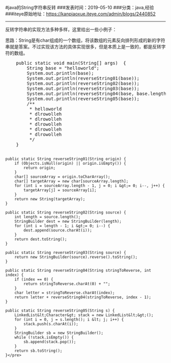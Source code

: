 #java的String字符串反转
###发表时间：2019-05-10
###分类：java,经验
###iteye原始地址：<a href="https://kanpiaoxue.iteye.com/admin/blogs/2440852" target="_blank">https://kanpiaoxue.iteye.com/admin/blogs/2440852</a>

---

<div class="iteye-blog-content-contain" style="font-size: 14px;"> 
 <p>反转字符串的实现方法多种多样，这里给出一些小例子：</p> 
 <p>思路：String是有char组成的一个数组，将该数组的元素反向排列形成的新的字符串就是答案。不过实现该方法的具体实现很多，但是本质上是一致的，都是反转字符的数组。</p> 
 <pre name="code" class="java">    public static void main(String[] args)  {
        String base = "helloworld";
        System.out.println(base);
        System.out.println(reverseString01(base));
        System.out.println(reverseString02(base));
        System.out.println(reverseString03(base));
        System.out.println(reverseString04(base, base.length() - 1));
        System.out.println(reverseString05(base));
        /**
         * helloworld
         * dlrowolleh
         * dlrowolleh
         * dlrowolleh
         * dlrowolleh
         * dlrowolleh
         */
    }

    public static String reverseString01(String origin) {
        if (Objects.isNull(origin) || origin.isEmpty()) {
            return origin;
        }
        char[] sourceArray = origin.toCharArray();
        char[] targetArray = new char[sourceArray.length];
        for (int i = sourceArray.length - 1, j = 0; i &gt;= 0; i--, j++) {
            targetArray[j] = sourceArray[i];
        }
        return new String(targetArray);
    }

    public static String reverseString02(String source) {
        int length = source.length();
        StringBuilder dest = new StringBuilder(length);
        for (int i = length - 1; i &gt;= 0; i--) {
            dest.append(source.charAt(i));
        }
        return dest.toString();
    }

    public static String reverseString03(String source) {
        return new StringBuilder(source).reverse().toString();
    }

    public static String reverseString04(String stringToReverse, int index) {
        if (index == 0) {
            return stringToReverse.charAt(0) + "";
        }
        char letter = stringToReverse.charAt(index);
        return letter + reverseString04(stringToReverse, index - 1);
    }

    public static String reverseString05(String s) {
        LinkedList&lt;Character&gt; stack = new LinkedList&lt;&gt;();
        for (int i = 0, j = s.length(); i &lt; j; i++) {
            stack.push(s.charAt(i));
        }
        StringBuilder sb = new StringBuilder();
        while (!stack.isEmpty()) {
            sb.append(stack.pop());
        }
        return sb.toString();
    }</pre> 
 <p>&nbsp;</p> 
</div>